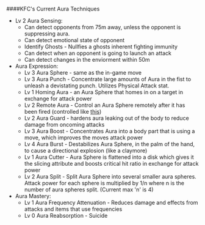 ####KFC's Current Aura Techniques

* Lv 2 Aura Sensing:
	* Can detect opponents from 75m away, unless the opponent is suppressing aura.	
	* Can detect emotional state of opponent
	* Identify Ghosts - Nullfies a ghosts inherent fighting immunity
	* Can detect when an opponent is going to launch an attack
	* Can detect changes in the enviorment within 50m
* Aura Expression: 
	* Lv 3 Aura Sphere - same as the in-game move 
	* Lv 3 Aura Punch - Concentrate large amounts of Aura in the fist to unleash a devistating punch. Utilizes Physical Attack stat.
	* Lv 1 Homing Aura - an Aura Sphere that homes in on a target in exchange for attack power
	* Lv 2 Remote Aura - Control an Aura Sphere remotely after it has been fired (controlled like [this](https://youtu.be/pU2VlMIZx50))
	* Lv 2 Aura Guard - hardens aura leaking out of the body to reduce damage from oncoming attacks
	* Lv 3 Aura Boost - Concentrates Aura into a body part that is using a move, which improves the moves attack power
	* Lv 4 Aura Burst - Destabilizes Aura Sphere, in the palm of the hand, to cause a directional explosion (like a claymore) 
	* Lv 1 Aura Cutter - Aura Sphere is flattened into a disk which gives it the slicing attribute and boosts critical hit ratio in exchange for attack power
	* Lv 2 Aura Split - Split Aura Sphere into several smaller aura spheres. Attack power for each sphere is multiplied by 1/n where n is the number of aura 	spheres split. (Current max 'n' is 4)
* Aura Mastery:
	* Lv 1 Aura Frequency Attenuation - Reduces damage and effects from attacks and items that use frequencies
	* Lv 0 Aura Reabsorption - Suicide
